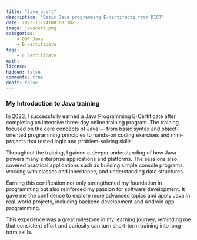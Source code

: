 ```yaml
---
title: "Java_ecert"
description: "Basic Java programming E-certifacte from DICT"
date: 2023-11-24T08:00:38Z
image: javacert.png
categories:
    - OOP Java
    - E-certificate
tags:
    - E certificate
math: 
license: 
hidden: false
comments: true
draft: false
---
```

### My Introduction to Java training

In 2023, I successfully earned a Java Programming E-Certificate after completing an intensive three-day online training program. The training focused on the core concepts of Java — from basic syntax and object-oriented programming principles to hands-on coding exercises and mini-projects that tested logic and problem-solving skills.

Throughout the training, I gained a deeper understanding of how Java powers many enterprise applications and platforms. The sessions also covered practical applications such as building simple console programs, working with classes and inheritance, and understanding data structures.

Earning this certification not only strengthened my foundation in programming but also reinforced my passion for software development. It gave me the confidence to explore more advanced topics and apply Java in real-world projects, including backend development and Android app programming.

This experience was a great milestone in my learning journey, reminding me that consistent effort and curiosity can turn short-term training into long-term skills.